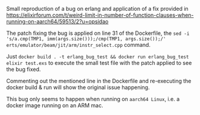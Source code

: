 Small reproduction of a bug on erlang and application of a fix provided in https://elixirforum.com/t/weird-limit-in-number-of-function-clauses-when-running-on-aarch64/59513/2?u=opsidao

The patch fixing the bug is applied on line 31 of the Dockerfile, the `sed -i 's/a.cmp(TMP1, imm(args.size()));/cmp(TMP1, args.size());/' erts/emulator/beam/jit/arm/instr_select.cpp` command.

Just `docker build . -t erlang_bug_test && docker run erlang_bug_test elixir test.exs` to execute the small test file with the patch applied to see the bug fixed.

Commenting out the mentioned line in the Dockerfile and re-executing the docker build & run will show the original issue happening.

This bug only seems to happen when running on `aarch64 Linux`, i.e. a docker image running on an ARM mac.

